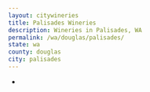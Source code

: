 ```yaml
---
layout: citywineries
title: Palisades Wineries
description: Wineries in Palisades, WA
permalink: /wa/douglas/palisades/
state: wa
county: douglas
city: palisades
---
```

-
